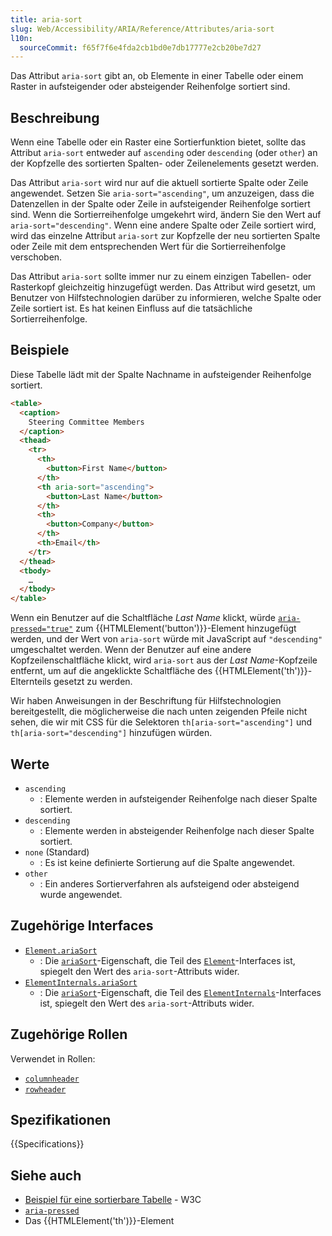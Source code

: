```yaml
---
title: aria-sort
slug: Web/Accessibility/ARIA/Reference/Attributes/aria-sort
l10n:
  sourceCommit: f65f7f6e4fda2cb1bd0e7db17777e2cb20be7d27
---
```


Das Attribut `aria-sort` gibt an, ob Elemente in einer Tabelle oder einem Raster in aufsteigender oder absteigender Reihenfolge sortiert sind.

## Beschreibung

Wenn eine Tabelle oder ein Raster eine Sortierfunktion bietet, sollte das Attribut `aria-sort` entweder auf `ascending` oder `descending` (oder `other`) an der Kopfzelle des sortierten Spalten- oder Zeilenelements gesetzt werden.

Das Attribut `aria-sort` wird nur auf die aktuell sortierte Spalte oder Zeile angewendet. Setzen Sie `aria-sort="ascending"`, um anzuzeigen, dass die Datenzellen in der Spalte oder Zeile in aufsteigender Reihenfolge sortiert sind. Wenn die Sortierreihenfolge umgekehrt wird, ändern Sie den Wert auf `aria-sort="descending"`. Wenn eine andere Spalte oder Zeile sortiert wird, wird das einzelne Attribut `aria-sort` zur Kopfzelle der neu sortierten Spalte oder Zeile mit dem entsprechenden Wert für die Sortierreihenfolge verschoben.

Das Attribut `aria-sort` sollte immer nur zu einem einzigen Tabellen- oder Rasterkopf gleichzeitig hinzugefügt werden. Das Attribut wird gesetzt, um Benutzer von Hilfstechnologien darüber zu informieren, welche Spalte oder Zeile sortiert ist. Es hat keinen Einfluss auf die tatsächliche Sortierreihenfolge.

## Beispiele

Diese Tabelle lädt mit der Spalte Nachname in aufsteigender Reihenfolge sortiert.

```html
<table>
  <caption>
    Steering Committee Members
  </caption>
  <thead>
    <tr>
      <th>
        <button>First Name</button>
      </th>
      <th aria-sort="ascending">
        <button>Last Name</button>
      </th>
      <th>
        <button>Company</button>
      </th>
      <th>Email</th>
    </tr>
  </thead>
  <tbody>
    …
  </tbody>
</table>
```

Wenn ein Benutzer auf die Schaltfläche _Last Name_ klickt, würde [`aria-pressed="true"`](/de/docs/Web/Accessibility/ARIA/Reference/Attributes/aria-pressed) zum {{HTMLElement('button')}}-Element hinzugefügt werden, und der Wert von `aria-sort` würde mit JavaScript auf `"descending"` umgeschaltet werden. Wenn der Benutzer auf eine andere Kopfzeilenschaltfläche klickt, wird `aria-sort` aus der _Last Name_-Kopfzeile entfernt, um auf die angeklickte Schaltfläche des {{HTMLElement('th')}}-Elternteils gesetzt zu werden.

Wir haben Anweisungen in der Beschriftung für Hilfstechnologien bereitgestellt, die möglicherweise die nach unten zeigenden Pfeile nicht sehen, die wir mit CSS für die Selektoren `th[aria-sort="ascending"]` und `th[aria-sort="descending"]` hinzufügen würden.

## Werte

- `ascending`
  - : Elemente werden in aufsteigender Reihenfolge nach dieser Spalte sortiert.
- `descending`
  - : Elemente werden in absteigender Reihenfolge nach dieser Spalte sortiert.
- `none` (Standard)
  - : Es ist keine definierte Sortierung auf die Spalte angewendet.
- `other`
  - : Ein anderes Sortierverfahren als aufsteigend oder absteigend wurde angewendet.

## Zugehörige Interfaces

- [`Element.ariaSort`](/de/docs/Web/API/Element/ariaSort)
  - : Die [`ariaSort`](/de/docs/Web/API/Element/ariaSort)-Eigenschaft, die Teil des [`Element`](/de/docs/Web/API/Element)-Interfaces ist, spiegelt den Wert des `aria-sort`-Attributs wider.
- [`ElementInternals.ariaSort`](/de/docs/Web/API/ElementInternals/ariaSort)
  - : Die [`ariaSort`](/de/docs/Web/API/ElementInternals/ariaSort)-Eigenschaft, die Teil des [`ElementInternals`](/de/docs/Web/API/ElementInternals)-Interfaces ist, spiegelt den Wert des `aria-sort`-Attributs wider.

## Zugehörige Rollen

Verwendet in Rollen:

- [`columnheader`](/de/docs/Web/Accessibility/ARIA/Reference/Roles/columnheader_role)
- [`rowheader`](/de/docs/Web/Accessibility/ARIA/Reference/Roles/rowheader_role)

## Spezifikationen

{{Specifications}}

## Siehe auch

- [Beispiel für eine sortierbare Tabelle](https://www.w3.org/TR/wai-aria-practices-1.2/examples/table/sortable-table.html) - W3C
- [`aria-pressed`](/de/docs/Web/Accessibility/ARIA/Reference/Attributes/aria-pressed)
- Das {{HTMLElement('th')}}-Element
